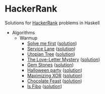 HackerRank
==========

Solutions for [HackerRank](https://www.hackerrank.com/) problems in Haskell

- Algorithms
  - Warmup
    - [Solve me first](https://www.hackerrank.com/challenges/solve-me-first) ([solution](Algorithms/Warmup/SolveMeFirst/src/Main.hs))
    - [Service Lane](https://www.hackerrank.com/challenges/service-lane) ([solution](Algorithms/Warmup/ServiceLane/src/Main.hs))
    - [Utopian Tree](https://www.hackerrank.com/challenges/utopian-tree) ([solution](Algorithms/Warmup/UtopianTree/src/Main.hs))
    - [The Love-Letter Mystery](https://www.hackerrank.com/challenges/the-love-letter-mystery) ([solution](Algorithms/Warmup/TheLoveLetterMystery/src/Main.hs))
    - [Gem Stones](https://www.hackerrank.com/challenges/gem-stones) ([solution](Algorithms/Warmup/GemStones/src/Main.hs))
    - [Halloween party](https://www.hackerrank.com/challenges/halloween-party) ([solution](Algorithms/Warmup/HalloweenParty/src/Main.hs))
    - [Maximizing XOR](https://www.hackerrank.com/challenges/maximizing-xor) ([solution](Algorithms/Warmup/MaximizingXOR/src/Main.hs))
    - [Chocolate Feast](https://www.hackerrank.com/challenges/chocolate-feast) ([solution](Algorithms/Warmup/ChocolateFeast/src/Main.hs))
    - [Is Fibo](https://www.hackerrank.com/challenges/is-fibo) ([solution](Algorithms/Warmup/IsFibo/src/Main.hs))